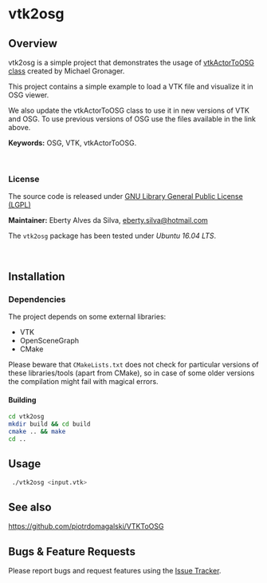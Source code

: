 # vtk2osg

## **Overview**

vtk2osg is a simple project that demonstrates the usage of [vtkActorToOSG
class](http://www.visbox.com/prajlich/vtkActorToPF/osg.html) created by
Michael Gronager.

This project contains a simple example to load a VTK file and visualize it in OSG viewer.

We also update the vtkActorToOSG class to use it in new versions of VTK and OSG. To use previous versions of OSG use the files available in the link above.

**Keywords:** OSG, VTK, vtkActorToOSG.

&nbsp;

### **License**

The source code is released under [GNU Library General Public License (LGPL)](https://www.gnu.org/licenses/lgpl-3.0.html)

**Maintainer:** Eberty Alves da Silva, <eberty.silva@hotmail.com>

The `vtk2osg` package has been tested under *Ubuntu 16.04 LTS*.

&nbsp;

## **Installation**

### **Dependencies**

The project depends on some external libraries:

* VTK
* OpenSceneGraph
* CMake

Please beware that `CMakeLists.txt` does not check for particular versions of
these libraries/tools (apart from CMake), so in case of some older versions the compilation might fail with magical errors.

#### **Building**

```sh
cd vtk2osg
mkdir build && cd build
cmake .. && make
cd ..
```

## **Usage**

```sh
 ./vtk2osg <input.vtk>
```

## **See also**

<https://github.com/piotrdomagalski/VTKToOSG>

## **Bugs & Feature Requests**

Please report bugs and request features using the [Issue Tracker](https://github.com/Eberty/vtk2osg/issues).
